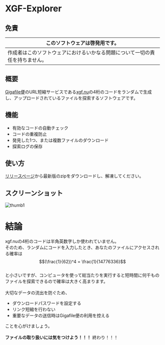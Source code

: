 # XGF-Explorer
## 免責
| このソフトウェアは**啓発用**です。 |
| ----------------------------- |
| 作成者はこのソフトウェアにおけるいかなる問題について一切の責任を持ちません。 |

## 概要
[Gigafile便](https://gigafile.nu)のURL短縮サービスである[xgf.nu](https://xgf.nu)の4桁のコードをランダムで生成し、アップロードされているファイルを探索するソフトウェアです。

## 機能
- 有効なコードの自動チェック
- コードの重複防止
- 発見した1つ、または複数ファイルのダウンロード
- 探索ログの保存

## 使い方
[リリースページ](https://github.com/Nodoka4318/XGF-Explorer/Releases)から最新版のzipをダウンロードし、解凍してください。

## スクリーンショット
![thumb1](https://user-images.githubusercontent.com/78198198/197372715-efaf1c17-6394-4845-8f41-6af4a31781d3.png)

# 結論
xgf.nuの4桁のコードは半角英数字しか使われていません。\
そのため、ランダムにコードを入力したとき、あなたのファイルにアクセスされる確率は
$$(\frac{1}{62})^4 = \frac{1}{14776336}$$ \
と小さいですが、コンピュータを使って総当たりを実行すると短時間に何千ものファイルを探索できるので確率は大きく高まります。\
\
大切なデータの流出を防ぐため、
- ダウンロードパスワードを設定する
- リンク短縮を行わない
- 重要なデータの送信時はGigafile便の利用を控える

ことを心がけましょう。\
\
**ファイルの取り扱いには気をつけよう！！！** 終わり！！！ 
